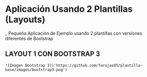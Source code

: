 #  Aplicación Usando 2 Plantillas (Layouts)
_ Pequeña Aplicación de Ejemplo usando 2 plantillas con versiones diferentes de Bootstrap


## LAYOUT 1 CON BOOTSTRAP 3
`![Imagen Bootstrap 3]('https://github.com/farojas85/plantilla-base/images/bootstrap3.png')`